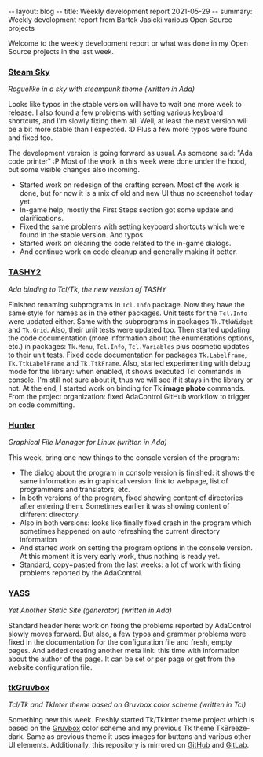 -- layout: blog
-- title: Weekly development report 2021-05-29
-- summary: Weekly development report from Bartek Jasicki various Open Source projects

Welcome to the weekly development report or what was done in my Open Source
projects in the last week.

### [Steam Sky](https://www.laeran.pl/repositories/steamsky)

*Roguelike in a sky with steampunk theme (written in Ada)*

Looks like typos in the stable version will have to wait one more week to
release. I also found a few problems with setting various keyboard shortcuts,
and I'm slowly fixing them all. Well, at least the next version will be a bit
more stable than I expected. :D Plus a few more typos were found and fixed
too.

The development version is going forward as usual. As someone said: "Ada code
printer" :P Most of the work in this week were done under the hood, but some
visible changes also incoming.

* Started work on redesign of the crafting screen. Most of the work is done,
  but for now it is a mix of old and new UI thus no screenshot today yet.
* In-game help, mostly the First Steps section got some update and
  clarifications.
* Fixed the same problems with setting keyboard shortcuts which were found in
  the stable version. And typos.
* Started work on clearing the code related to the in-game dialogs.
* And continue work on code cleanup and generally making it better.

### [TASHY2](https://www.laeran.pl/repositories/tashy2)

*Ada binding to Tcl/Tk, the new version of TASHY*

Finished renaming subprograms in `Tcl.Info` package. Now they have the same
style for names as in the other packages. Unit tests for the `Tcl.Info` were
updated either. Same with the subprograms in packages `Tk.TtkWidget` and
`Tk.Grid`. Also, their unit tests were updated too. Then started updating the
code documentation (more information about the enumerations options, etc.) in
packages: `Tk.Menu`, `Tcl.Info`, `Tcl.Variables` plus cosmetic updates to
their unit tests. Fixed code documentation for packages `Tk.Labelframe`,
`Tk.TtkLabelFrame` and `Tk.TtkFrame`. Also, started experimenting with debug
mode for the library: when enabled, it shows executed Tcl commands in console.
I'm still not sure about it, thus we will see if it stays in the library or not.
At the end, I started work on binding for Tk **image photo** commands.
From the project organization: fixed AdaControl GitHub workflow to trigger on
code committing.

### [Hunter](https://www.laeran.pl/repositories/hunter)

*Graphical File Manager for Linux (written in Ada)*

This week, bring one new things to the console version of the program:

* The dialog about the program in console version is finished: it shows the
  same information as in graphical version: link to webpage, list of
  programmers and translators, etc.
* In both versions of the program, fixed showing content of directories after
  entering them. Sometimes earlier it was showing content of different
  directory.
* Also in both versions: looks like finally fixed crash in the program which
  sometimes happened on auto refreshing the current directory information
* And started work on setting the program options in the console version. At
  this moment it is very early work, thus nothing is ready yet.
* Standard, copy+pasted from the last weeks: a lot of work with fixing problems
  reported by the AdaControl.

### [YASS](https://www.laeran.pl/repositories/yass)

*Yet Another Static Site (generator) (written in Ada)*

Standard header here: work on fixing the problems reported by AdaControl slowly
moves forward. But also, a few typos and grammar problems were fixed in the
documentation for the configuration file and fresh, empty pages. And added
creating another meta link: this time with information about the author of the
page. It can be set or per page or get from the website configuration file.

### [tkGruvbox](https://www.laeran.pl/repositories/tkgruvbox)

*Tcl/Tk and TkInter theme based on Gruvbox color scheme (written in Tcl)*

Something new this week. Freshly started Tk/TkInter theme project which is
based on the [Gruvbox](https://github.com/morhetz/gruvbox) color scheme and my
previous Tk theme TkBreeze-dark. Same as previous theme it uses images for
buttons and various other UI elements. Additionally, this repository is mirrored
on [GitHub](https://github.com/thindil/tkgruvbox) and [GitLab](https://gitlab.com/thindil/tkgruvbox).

